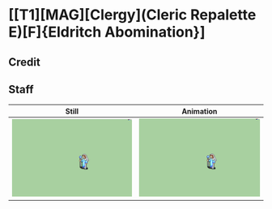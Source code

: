 # [\[T1\]\[MAG\]\[Clergy\]\(Cleric Repalette E\)\[F\]{Eldritch Abomination}]

## Credit


	
## Staff

| Still | Animation |
| :---: | :-------: |
| ![Staff still](./Staff_000.png) | ![Staff animation](./Staff.gif) |
